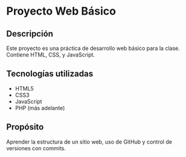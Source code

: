 # Proyecto Web Básico

## Descripción
Este proyecto es una práctica de desarrollo web básico para la clase. Contiene HTML, CSS, y JavaScript.

## Tecnologías utilizadas
- HTML5
- CSS3
- JavaScript
- PHP (más adelante)

## Propósito
Aprender la estructura de un sitio web, uso de GitHub y control de versiones con commits.
